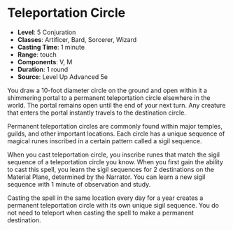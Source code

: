 # Teleportation Circle

- **Level**: 5 Conjuration
- **Classes**: Artificer, Bard, Sorcerer, Wizard
- **Casting Time**: 1 minute
- **Range**: touch
- **Components**: V, M
- **Duration**: 1 round
- **Source**: Level Up Advanced 5e

You draw a 10-foot diameter circle on the ground and open within it a shimmering portal to a permanent teleportation circle elsewhere in the world. The portal remains open until the end of your next turn. Any creature that enters the portal instantly travels to the destination circle.

Permanent teleportation circles are commonly found within major temples, guilds, and other important locations. Each circle has a unique sequence of magical runes inscribed in a certain pattern called a sigil sequence.

When you cast teleportation circle, you inscribe runes that match the sigil sequence of a teleportation circle you know. When you first gain the ability to cast this spell, you learn the sigil sequences for 2 destinations on the Material Plane, determined by the Narrator. You can learn a new sigil sequence with 1 minute of observation and study.

Casting the spell in the same location every day for a year creates a permanent teleportation circle with its own unique sigil sequence. You do not need to teleport when casting the spell to make a permanent destination.

